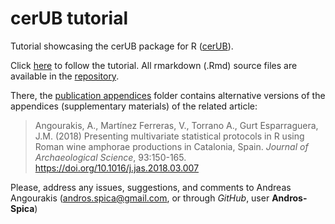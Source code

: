 # cerUB tutorial

Tutorial showcasing the cerUB package for R ([cerUB](https://github.com/Andros-Spica/cerUB)).

Click [here](https://andros-spica.github.io/cerUB_tutorial/Main_Using_cerUB.html) to follow the tutorial. All rmarkdown (.Rmd) source files  are available in the [repository](https://github.com/Andros-Spica/cerUB_tutorial).

There, the [publication appendices](https://github.com/Andros-Spica/cerUB_tutorial/tree/master/publication_appendices) folder contains alternative versions of the appendices (supplementary materials) of the related article:

> Angourakis, A., Martínez Ferreras, V., Torrano A., Gurt Esparraguera, J.M. (2018) Presenting multivariate statistical protocols in R using Roman wine amphorae productions in Catalonia, Spain. *Journal of Archaeological Science*, 93:150-165. https://doi.org/10.1016/j.jas.2018.03.007

Please, address any issues, suggestions, and comments to Andreas Angourakis (andros.spica@gmail.com, or through *GitHub*, user **Andros-Spica**)
